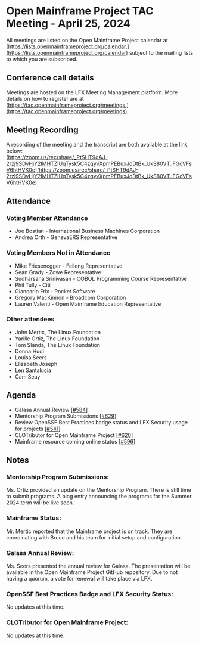 


# Open Mainframe Project TAC Meeting - April 25, 2024

All meetings are listed on the Open Mainframe Project calendar at [https://lists.openmainframeproject.org/calendar,](https://lists.openmainframeproject.org/calendar) subject to the mailing lists to which you are subscribed.


## Conference call details

Meetings are hosted on the LFX Meeting Management platform. More details on how to register are at [https://tac.openmainframeproject.org/meetings.](https://tac.openmainframeproject.org/meetings)


## Meeting Recording

A recording of the meeting and the transcript are both available at the link below: \
[https://zoom.us/rec/share/_PtSHT9dAJ-2rzj9SDvHjY2IMHTZIUqTysk5C4zqyvXpmPEBuxJdDtBk_UkS80VT.iFGoVFsV6htHVK0e](https://zoom.us/rec/share/_PtSHT9dAJ-2rzj9SDvHjY2IMHTZIUqTysk5C4zqyvXpmPEBuxJdDtBk_UkS80VT.iFGoVFsV6htHVK0e)


## Attendance


### Voting Member Attendance



* Joe Bostian - International Business Machines Corporation
* Andrea Orth - GenevaERS Representative


### Voting Members Not in Attendance



* Mike Friesenegger - Feilong Representative
* Sean Grady - Zowe Representative
* Sudharsana Srinivasan - COBOL Programming Course Representative
* Phil Tully - Citi
* Giancarlo Frix - Rocket Software
* Gregory MacKinnon - Broadcom Corporation
* Lauren Valenti - Open Mainframe Education Representative


### Other attendees



* John Mertic, The Linux Foundation
* Yarille Ortiz, The Linux Foundation
* Tom Slanda, The Linux Foundation
* Donna Hudi
* Louisa Seers
* Elizabeth Joseph
* Len Santalucia
* Cam Seay


## Agenda



* Galasa Annual Review [[#584](https://github.com/openmainframeproject/tac/issues/584)]
* Mentorship Program Submissions [[#629](https://github.com/openmainframeproject/tac/issues/629)]
* Review OpenSSF Best Practices badge status and LFX Security usage for projects [[#541](https://github.com/openmainframeproject/tac/issues/541)]
* CLOTributor for Open Mainframe Project [[#620](https://github.com/openmainframeproject/tac/issues/620)]
* Mainframe resource coming online status [[#596](https://github.com/openmainframeproject/tac/issues/596)]


## Notes


### Mentorship Program Submissions:
Ms. Ortiz provided an update on the Mentorship Program.  There is still time to submit programs.  A blog entry announcing the programs for the Summer 2024 term will be live soon.


### Mainframe Status:
Mr. Mertic reported that the Mainframe project is on track.  They are coordinating with Bruce and his team for initial setup and configuration.


### Galasa Annual Review:
Ms. Seers presented the annual review for Galasa.  The presentation will be available in the Open Mainframe Project GitHub repository. Due to not having a quorum, a vote for renewal will take place via LFX.


### OpenSSF Best Practices Badge and LFX Security Status:
No updates at this time.


### CLOTributor for Open Mainframe Project:
No updates at this time.
